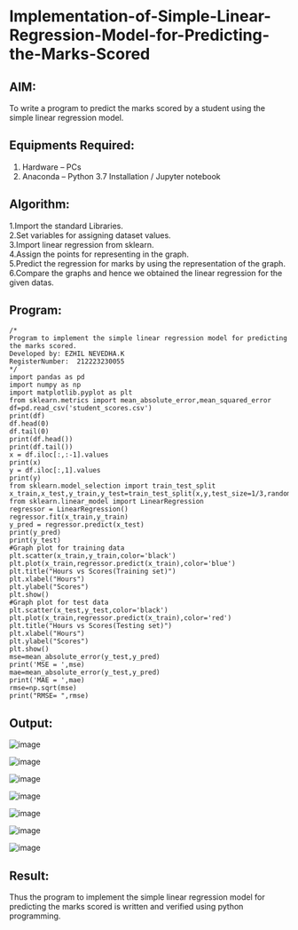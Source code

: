 # Implementation-of-Simple-Linear-Regression-Model-for-Predicting-the-Marks-Scored

## AIM:
To write a program to predict the marks scored by a student using the simple linear regression model.

## Equipments Required:
1. Hardware – PCs
2. Anaconda – Python 3.7 Installation / Jupyter notebook

## Algorithm:

1.Import the standard Libraries.         
2.Set variables for assigning dataset values.        
3.Import linear regression from sklearn.        
4.Assign the points for representing in the graph.        
5.Predict the regression for marks by using the representation of the graph.        
6.Compare the graphs and hence we obtained the linear regression for the given datas.       

## Program:
```
/*
Program to implement the simple linear regression model for predicting the marks scored.
Developed by: EZHIL NEVEDHA.K
RegisterNumber:  212223230055
*/
import pandas as pd
import numpy as np
import matplotlib.pyplot as plt
from sklearn.metrics import mean_absolute_error,mean_squared_error
df=pd.read_csv('student_scores.csv')
print(df)
df.head(0)
df.tail(0)
print(df.head())
print(df.tail())
x = df.iloc[:,:-1].values
print(x)
y = df.iloc[:,1].values
print(y)
from sklearn.model_selection import train_test_split
x_train,x_test,y_train,y_test=train_test_split(x,y,test_size=1/3,random_state=0)
from sklearn.linear_model import LinearRegression
regressor = LinearRegression()
regressor.fit(x_train,y_train)
y_pred = regressor.predict(x_test)
print(y_pred)
print(y_test)
#Graph plot for training data
plt.scatter(x_train,y_train,color='black')
plt.plot(x_train,regressor.predict(x_train),color='blue')
plt.title("Hours vs Scores(Training set)")
plt.xlabel("Hours")
plt.ylabel("Scores")
plt.show()
#Graph plot for test data
plt.scatter(x_test,y_test,color='black')
plt.plot(x_train,regressor.predict(x_train),color='red')
plt.title("Hours vs Scores(Testing set)")
plt.xlabel("Hours")
plt.ylabel("Scores")
plt.show()
mse=mean_absolute_error(y_test,y_pred)
print('MSE = ',mse)
mae=mean_absolute_error(y_test,y_pred)
print('MAE = ',mae)
rmse=np.sqrt(mse)
print("RMSE= ",rmse)
```

## Output:
![image](https://github.com/user-attachments/assets/c62c59ae-fe64-4804-9e67-ec5f35e5b8bf)

![image](https://github.com/user-attachments/assets/838a6cd6-fc7d-494d-af40-492449afd37a)

![image](https://github.com/user-attachments/assets/5f21f657-7628-4822-b7bf-a4191051e276)

![image](https://github.com/user-attachments/assets/8c6c2d8f-bf03-4e24-acac-0ae67d64171c)

![image](https://github.com/user-attachments/assets/38c04ac6-e5b2-4727-9dd7-e674a1f2cecb)

![image](https://github.com/user-attachments/assets/ea2c69fb-710a-4ca5-8aaa-4e746869621e)

![image](https://github.com/user-attachments/assets/73fab738-730a-46d7-821d-c5fee05263bf)

## Result:
Thus the program to implement the simple linear regression model for predicting the marks scored is written and verified using python programming.
